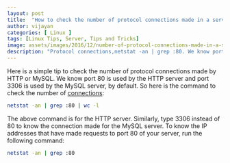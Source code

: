 ```yaml
---
layout: post
title:  "How to check the number of protocol connections made in a server"
author: vijayan
categories: [ Linux ]
tags: [Linux Tips, Server, Tips and Tricks]
image: assets/images/2016/12/number-of-protocol-connections-made-in-a-server.png
description: "Protocol connections,netstat -an | grep :80. We know port 80 is used by the HTTP server and port 3306 is used by the MySQL server, by default."
---
```

Here is a simple tip to check the number of protocol connections made by HTTP or MySQL. We know port 80 is used by the HTTP server and port 3306 is used by the MySQL server, by default. So here is the command to check the number of [connections](/ "TechPulseTodat"):

```sh
netstat -an | grep :80 | wc -l
```

The above command is for the HTTP server. Similarly, type 3306 instead of 80 to know the connection made for the MySQL server. To know the IP addresses that have made requests to port 80 of your server, run the following command:

```bash
netstat -an | grep :80
```
